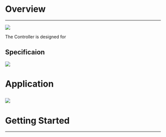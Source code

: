 # Overview

----------
![](https://github.com/uArm-Developer/Controller/blob/master/image/Poster.jpg)

The Controller is designed for
## Specificaion
![](https://github.com/uArm-Developer/Controller/blob/master/image/Specificaion.jpg)

# Application
![](https://github.com/uArm-Developer/Controller/blob/master/image/Applicaion.jpg)
----------

 
# Getting Started

----------

